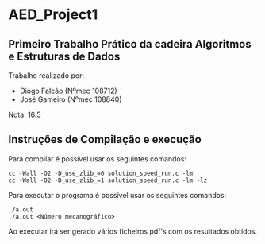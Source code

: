 # AED_Project1
## Primeiro Trabalho Prático da cadeira Algoritmos e Estruturas de Dados

Trabalho realizado por:
- Diogo Falcão (Nºmec 108712)
- José Gameiro (Nºmec 108840)

Nota: 16.5

## Instruções de Compilação e execução
Para compilar é possível usar os seguintes comandos:
```
cc -Wall -O2 -D_use_zlib_=0 solution_speed_run.c -lm
cc -Wall -O2 -D_use_zlib_=1 solution_speed_run.c -lm -lz
```

Para executar o programa é possível usar os seguintes comandos:
```
./a.out
./a.out <Número mecanográfico>
```

Ao executar irá ser gerado vários ficheiros pdf's com os resultados obtidos.
